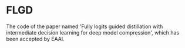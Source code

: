 # FLGD
The code of the paper named 'Fully logits guided distillation with intermediate decision learning for deep 
model compression', which has been accepted by EAAI.

